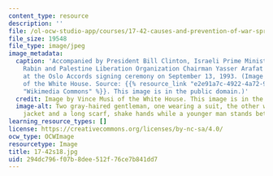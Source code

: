 ```yaml
---
content_type: resource
description: ''
file: /ol-ocw-studio-app/courses/17-42-causes-and-prevention-of-war-spring-2018/294dc796f07b8dee512f76ce7b841dd7_17-42s18.jpg
file_size: 19548
file_type: image/jpeg
image_metadata:
  caption: 'Accompanied by President Bill Clinton, Israeli Prime Minister Yitzhak
    Rabin and Palestine Liberation Organization Chairman Yasser Arafat shake hands
    at the Oslo Accords signing ceremony on September 13, 1993. (Image by Vince Musi
    of the White House. Source: {{% resource_link "e2e91a7c-4922-4a72-95f8-8c8ca0fb1ab7"
    "Wikimedia Commons" %}}. This image is in the public domain.)'
  credit: Image by Vince Musi of the White House. This image is in the public domain.
  image-alt: Two gray-haired gentleman, one wearing a suit, the other wearing a brown
    jacket and a long scarf, shake hands while a younger man stands between them.
learning_resource_types: []
license: https://creativecommons.org/licenses/by-nc-sa/4.0/
ocw_type: OCWImage
resourcetype: Image
title: 17-42s18.jpg
uid: 294dc796-f07b-8dee-512f-76ce7b841dd7
---
```

